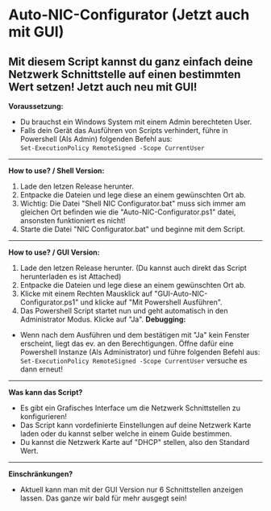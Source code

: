# Auto-NIC-Configurator (Jetzt auch mit GUI)
Mit diesem Script kannst du ganz einfach deine Netzwerk Schnittstelle auf einen bestimmten Wert setzen!
Jetzt auch neu mit GUI!
----------------------------------------------------------------------------------------------
**Voraussetzung:**
- Du brauchst ein Windows System mit einem Admin berechteten User.
- Falls dein Gerät das Ausführen von Scripts verhindert, führe in Powershell (Als Admin) folgenden Befehl aus:<br/>
```Set-ExecutionPolicy RemoteSigned -Scope CurrentUser```
----------------------------------------------------------------------------------------------
**How to use? / Shell Version:**<br/>
1. Lade den letzen Release herunter. 
2. Entpacke die Dateien und lege diese an einem gewünschten Ort ab.
3. Wichtig: Die Datei "Shell NIC Configurator.bat" muss sich immer am gleichen Ort befinden wie die
"Auto-NIC-Configurator.ps1" datei, ansonsten funktioniert es nicht!
4. Starte die Datei "NIC Configurator.bat" und beginne mit dem Script.
----------------------------------------------------------------------------------------------
**How to use? / GUI Version:**<br/>
1. Lade den letzen Release herunter. (Du kannst auch direkt das Script herunterladen es ist Attached)
2. Entpacke die Dateien und lege diese an einem gewünschten Ort ab.
4. Klicke mit einem Rechten Mausklick auf "GUI-Auto-NIC-Configurator.ps1" und klicke auf "Mit Powershell Ausführen".
5. Das Powershell Script startet nun und geht automatisch in den Administrator Modus. Klicke auf "Ja".
**Debugging:**
- Wenn nach dem Ausführen und dem bestätigen mit "Ja" kein Fenster erscheint, liegt das ev. an den Berechtigungen. Öffne dafür eine Powershell Instanze (Als Administrator) und führe folgenden Befehl aus: ```Set-ExecutionPolicy RemoteSigned -Scope CurrentUser``` versuche es dann erneut!
----------------------------------------------------------------------------------------------
**Was kann das Script?**
- Es gibt ein Grafisches Interface um die Netzwerk Schnittstellen zu konfigurieren!
- Das Script kann vordefinierte Einstellungen auf deine Netzwerk Karte laden oder du kannst selber welche in einem Guide bestimmen.
- Du kannst die Netzwerk Karte auf "DHCP" stellen, also den Standard Wert.
----------------------------------------------------------------------------------------------
**Einschränkungen?**
- Aktuell kann man mit der GUI Version nur 6 Schnittstellen anzeigen lassen. Das ganze wir bald für mehr ausgegt sein!
